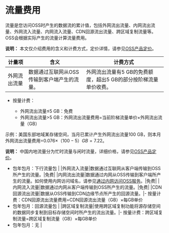 # 流量费用

流量是您访问OSS时产生的数据流的累计值，包括外网流出流量、内网流出流量、外网流入流量、内网流入流量、CDN回源流出流量、跨区域复制流量等。OSS会根据实际产生的流量计算流量费用。

**说明：** 本文仅介绍费用的含义和计费方式，定价详情，请参见[OSS产品定价](https://www.alibabacloud.com/product/oss/pricing)。

|计量项|含义|计费方式|
|---|--|----|
|外网流出流量|数据通过互联网从OSS传输到客户端产生的流量。|外网流出流量有5 GB的免费额度，超出5 GB的部分按阶梯流量单价收费。

-   按量计费：

    -   外网流出流量≤5 GB：免费
    -   外网流出流量\>5 GB：外网流出流量费用=当前阶梯流量单价×外网流出流量（GB）

示例：美国东部地域某存储空间，当月已累计产生外网流出流量100 GB，则本月外网流出流量费用=0.076$×（100-5）GB=7.22$。

**说明：** 中国内地流量分为忙时流量与闲时流量，详细价格，请参见[OSS产品定价](https://www.alibabacloud.com/product/oss/pricing)。

-   包年包月：下行流量包 |
|外网流入流量|数据通过互联网从客户端传输到OSS所产生的流量。|免费|
|内网流出流量|数据通过内网从OSS传输到客户端所产生的流量。如何使用内网访问域名，请参见[通过内网访问OSS服务](/intl.zh-CN/开发指南/访问域名（Endpoint）/OSS访问域名使用规则.md)。|免费|
|内网流入流量|数据通过内网从客户端传输到OSS所产生的流量。|免费|
|CDN回源流出流量|数据从OSS传输到CDN边缘节点所产生的回源流量。|-   按量计费：CDN回源流出流量费用=CDN回源流出流量（GB）×每GB单价
-   包年包月：回源流量包 |
|跨区域复制流量|使用跨区域复制功能将源存储空间的数据同步复制到目标存储空间时所产生的流出流量。|-   按量计费：跨区域复制流量=跨区域复制流量（GB）×每GB单价
-   包年包月：无 |

